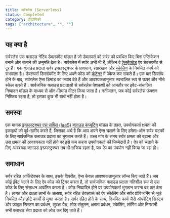 ```yaml
---
title: सर्वरलेस (Serverless)
status: Completed
category: प्रौद्योगिकी
tags: ["architecture", "", ""]
---
```


## यह क्या है

सर्वरलेस एक क्लाउड नेटिव डेवलपमेंट मॉडल है जो डेवलपर्स को सर्वर को प्रबंधित किए बिना एप्लिकेशन बनाने और चलाने की अनुमति देता है। सर्वरलेस में सर्वर अभी भी हैं, लेकिन वे [ऐब्स्ट्रैक्टेड](/hi/abstraction/) ऐप डेवलपमेंट से दूर हैं। एक क्लाउड प्रदाता सर्वर इन्फ्रास्ट्रक्चर के प्रावधान, रखरखाव और [स्केलिंग](/hi/scalability/) के नियमित कार्य को संभालता है। डेवलपर्स डिप्लॉयमेंट के लिए अपने कोड को [कंटेनर](/hi/container/) में पैकेज कर सकते हैं। एक बार डिप्लॉय होने के बाद, सर्वरलेस ऐप्स डिमांड का जवाब देते हैं और आवश्यकतानुसार स्वचालित रूप से ऊपर और नीचे स्केल करते हैं। सार्वजनिक क्लाउड प्रदाताओं से सर्वरलेस पेशकशों को आमतौर पर इवेंट-संचालित निष्पादन मॉडल के माध्यम से ऑन-डिमांड मीटर किया जाता है। नतीजतन, जब कोई सर्वरलेस फ़ंक्शन निष्क्रिय रहता है, तो इसका कुछ भी खर्च नहीं होता है।

## समस्या

एक मानक [इन्फ्रास्ट्रक्चर एस सर्विस (IaaS)](/infrastructure-as-a-service/) [क्लाउड कंप्यूटिंग](/cloud-computing/) मॉडल के तहत, उपयोगकर्ता क्षमता की इकाइयों को पूर्व-खरीद करते हैं, जिसका अर्थ है कि आप अपने ऐप्स चलाने के लिए हमेशा-ऑन सर्वर घटकों के लिए सार्वजनिक क्लाउड प्रदाता का भुगतान करते हैं। उच्च मांग के समय सर्वर क्षमता को बढ़ाना और उस क्षमता की आवश्यकता नहीं होने पर इसे कम करना उपयोगकर्ता की जिम्मेदारी है। ऐप को चलाने के लिए आवश्यक क्लाउड इन्फ्रास्ट्रक्चर तब भी सक्रिय रहता है, जब ऐप का उपयोग नहीं किया जा रहा हो।

## समाधान

सर्वर रहित आर्किटेक्चर के साथ, इसके विपरीत, ऐप्स केवल आवश्यकतानुसार लॉन्च किए जाते हैं। जब कोई ईवेंट चलने के लिए ऐप कोड को ट्रिगर करता है, तो सार्वजनिक क्लाउड प्रदाता गतिशील रूप से उस कोड के लिए संसाधन आवंटित करता है। कोड निष्पादित होने पर उपयोगकर्ता भुगतान करना बंद कर देता है। लागत और दक्षता लाभों के अलावा, सर्वर रहित डेवलपर्स को ऐप स्केलिंग और सर्वर प्रोविजनिंग से जुड़े नियमित और छोटे कार्यों से मुक्त करता है। सर्वर रहित होने के साथ, नियमित कार्य जैसे ऑपरेटिंग सिस्टम और फ़ाइल सिस्टम का प्रबंधन, सुरक्षा पैच, लोड संतुलन, क्षमता प्रबंधन, स्केलिंग, लॉगिंग और निगरानी सभी क्लाउड सेवा प्रदाता को लोड कर दिए जाते हैं।
